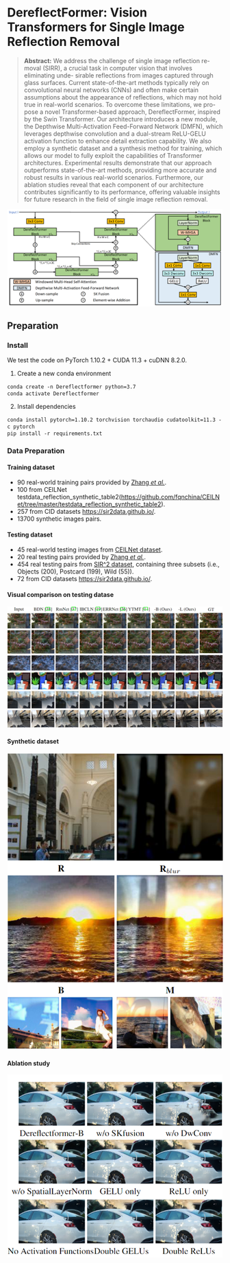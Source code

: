 # DereflectFormer: Vision Transformers for Single Image Reflection Removal

> **Abstract:** 
We address the challenge of single image reflection re-moval (SIRR), a crucial task in computer vision that involves eliminating unde-
sirable reflections from images captured through glass surfaces. Current state-of-the-art methods typically rely on convolutional neural networks (CNNs) and often make certain assumptions about the appearance of reflections, which may not hold true in real-world scenarios. To overcome these limitations, we pro-pose a novel Transformer-based approach, DereflectFormer, inspired by the Swin Transformer. Our architecture introduces a new module, the Depthwise Multi-Activation Feed-Forward Network (DMFN), which leverages depthwise convolution and a dual-stream ReLU-GELU activation function to enhance detail extraction capability. We also employ a synthetic dataset and a synthesis method for training, which allows our model to fully exploit the capabilities of Transformer architectures. Experimental results demonstrate that our approach outperforms state-of-the-art methods, providing more accurate and robust results in various real-world scenarios. Furthermore, our ablation studies reveal that each component of our architecture contributes significantly to its performance, offering valuable insights for future research in the field of single image reflection removal.

![DereflecFormer](figs/Dereflectformer.jpg)

## Preparation

### Install

We test the code on PyTorch 1.10.2 + CUDA 11.3 + cuDNN 8.2.0.

1. Create a new conda environment
```
conda create -n Dereflectformer python=3.7
conda activate Dereflectformer
```

2. Install dependencies
```
conda install pytorch=1.10.2 torchvision torchaudio cudatoolkit=11.3 -c pytorch
pip install -r requirements.txt
```

### Data Preparation

#### Training dataset
* 90 real-world training pairs provided by [Zhang *et al.*](https://github.com/ceciliavision/perceptual-reflection-removal).
* 100 from CEILNet testdata_reflection_synthetic_table2(https://github.com/fqnchina/CEILNet/tree/master/testdata_reflection_synthetic_table2).
* 257 from CID datasets https://sir2data.github.io/.
* 13700 synthetic images pairs.

#### Testing dataset
* 45 real-world testing images from [CEILNet dataset](https://github.com/fqnchina/CEILNet).
* 20 real testing pairs provided by [Zhang *et al.*](https://github.com/ceciliavision/perceptual-reflection-removal).
* 454 real testing pairs from [SIR^2 dataset](https://sir2data.github.io/), containing three subsets (i.e., Objects (200), Postcard (199), Wild (55)).
* 72 from CID datasets https://sir2data.github.io/.

#### Visual comparison on testing datase
![compare](figs/compare.png)

#### Synthetic dataset
![synthetic](figs/synthetic.png)

#### Ablation study
![ablation](figs/ablation.png)

